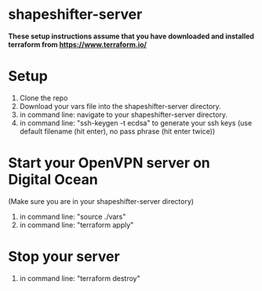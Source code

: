 # shapeshifter-server

**These setup instructions assume that you have downloaded and installed terraform from https://www.terraform.io/**

# Setup
1. Clone the repo
2. Download your vars file into the shapeshifter-server directory.
3. in command line: navigate to your shapeshifter-server directory.
4. in command line: "ssh-keygen -t ecdsa" to generate your ssh keys (use default filename (hit enter), no pass phrase (hit enter twice))

# Start your OpenVPN server on Digital Ocean
(Make sure you are in your shapeshifter-server directory)
1. in command line: "source ./vars"
2. in command line: "terraform apply"

# Stop your server
1. in command line: "terraform destroy"
